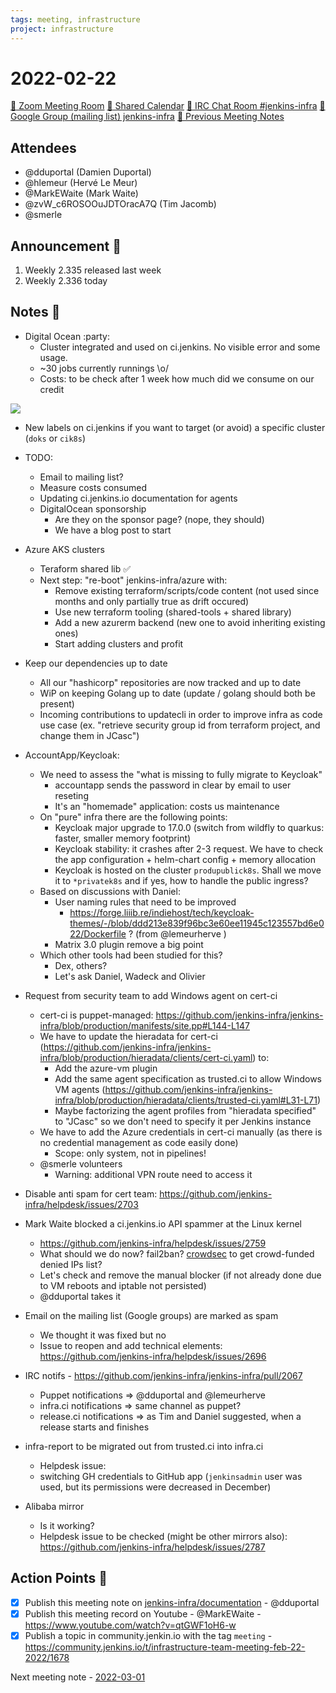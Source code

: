 ```yaml
---
tags: meeting, infrastructure
project: infrastructure
---
```

<!-- markdownlint-disable MD026-->


# 2022-02-22

[:movie_camera: Zoom Meeting Room](https://zoom.us/j/92454301214?pwd=aEVoUi9EanpaakN3L1ZxRlpDQk5Ddz09)
[:calendar: Shared Calendar](https://jenkins.io/event-calendar/)
[:speech_balloon: IRC Chat Room #jenkins-infra](https://jenkins.io/chat/#jenkins-infra)
[:email: Google Group (mailing list) jenkins-infra](https://groups.google.com/g/jenkins-infra)
[🧠 Previous Meeting Notes](https://github.com/jenkins-infra/documentation/blob/main/meetings/2022-02-15.md)

## Attendees


* @dduportal (Damien Duportal)
* @hlemeur (Hervé Le Meur)
* @MarkEWaite (Mark Waite)
* @zvW_c6ROSOOuJDTOracA7Q (Tim Jacomb)
* @smerle 

## Announcement :loudspeaker:

1. Weekly 2.335 released last week
2. Weekly 2.336 today

## Notes :book:

* Digital Ocean :party:
  * Cluster integrated and used on ci.jenkins. No visible error and some usage.
  * ~30 jobs currently runnings \o/
  * Costs: to be check after 1 week how much did we consume on our credit

![](https://i.imgur.com/0gAGYtc.png)

  * New labels on ci.jenkins if you want to target (or avoid) a specific cluster (`doks` or `cik8s`)
  * TODO:
      * Email to mailing list?
      * Measure costs consumed
      * Updating ci.jenkins.io documentation for agents
      * DigitalOcean sponsorship
          * Are they on the sponsor page? (nope, they should)
          * We have a blog post to start

* Azure AKS clusters
    * Teraform shared lib :white_check_mark: 
    * Next step: "re-boot" jenkins-infra/azure with:
        * Remove existing terraform/scripts/code content (not used since months and only partially true as drift occured)
        * Use new terraform tooling (shared-tools + shared library)
        * Add a new azurerm backend (new one to avoid inheriting existing ones)
        * Start adding clusters and profit

* Keep our dependencies up to date
    * All our "hashicorp" repositories are now tracked and up to date
    * WiP on keeping Golang up to date (update / golang should both be present)
    * Incoming contributions to updatecli in order to improve infra as code use case (ex. "retrieve security group id from terraform project, and change them in JCasc")

* AccountApp/Keycloak: 
    * We need to assess the "what is missing to fully migrate to Keycloak"
        * accountapp sends the password in clear by email to user reseting
        * It's an "homemade" application: costs us maintenance
    * On "pure" infra there are the following points:
        * Keycloak major upgrade to 17.0.0 (switch from wildfly to quarkus: faster, smaller memory footprint)
        * Keycloak stability: it crashes after 2-3 request. We have to check the app configuration + helm-chart config + memory allocation
        * Keycloak is hosted on the cluster `produpublick8s`. Shall we move it to `*privatek8s` and if yes, how to handle the public ingress?
    * Based on discussions with Daniel:
        * User naming rules that need to be improved
            * https://forge.liiib.re/indiehost/tech/keycloak-themes/-/blob/ddd213e839f96bc3e60ee11945c123557bd6e022/Dockerfile ? (from @lemeurherve )
        * Matrix 3.0 plugin remove a big point
    * Which other tools had been studied for this?
        * Dex, others?
        * Let's ask Daniel, Wadeck and Olivier

* Request from security team to add Windows agent on cert-ci
    * cert-ci is puppet-managed: https://github.com/jenkins-infra/jenkins-infra/blob/production/manifests/site.pp#L144-L147
    * We have to update the hieradata for cert-ci (https://github.com/jenkins-infra/jenkins-infra/blob/production/hieradata/clients/cert-ci.yaml) to:
        * Add the azure-vm plugin
        * Add the same agent specification as trusted.ci to allow Windows VM agents (https://github.com/jenkins-infra/jenkins-infra/blob/production/hieradata/clients/trusted-ci.yaml#L31-L71)
        * Maybe factorizing the agent profiles from "hieradata specified" to "JCasc" so we don't need to specify it per Jenkins instance
    * We have to add the Azure credentials in cert-ci manually (as there is no credential management as code easily done)
        * Scope: only system, not in pipelines!
    * @smerle volunteers
        * Warning: additional VPN route need to access it

* Disable anti spam for cert team: https://github.com/jenkins-infra/helpdesk/issues/2703
        
* Mark Waite blocked a ci.jenkins.io API spammer at the Linux kernel
    * https://github.com/jenkins-infra/helpdesk/issues/2759
    * What should we do now? fail2ban? [crowdsec](https://crowdsec.net) to get crowd-funded denied IPs list?
    * Let's check and remove the manual blocker (if not already done due to VM reboots and iptable not persisted)
    * @dduportal takes it

* Email on the mailing list (Google groups) are marked as spam
    * We thought it was fixed but no
    * Issue to reopen and add technical elements: https://github.com/jenkins-infra/helpdesk/issues/2696

* IRC notifs - https://github.com/jenkins-infra/jenkins-infra/pull/2067
    * Puppet notifications => @dduportal and @lemeurherve 
    * infra.ci notifications => same channel as puppet?
    * release.ci notifications => as Tim and Daniel suggested, when a release starts and finishes

* infra-report to be migrated out from trusted.ci into infra.ci
    * Helpdesk issue:
    * switching GH credentials to GitHub app (`jenkinsadmin` user was used, but its permissions were decreased in December) 

* Alibaba mirror
    * Is it working?
    * Helpdesk issue to be checked (might be other mirrors also): https://github.com/jenkins-infra/helpdesk/issues/2787

## Action Points :muscle:

* [x] Publish this meeting note on [jenkins-infra/documentation](https://github.com/jenkins-infra/documentation) - @dduportal 
* [x] Publish this meeting record on Youtube - @MarkEWaite - https://www.youtube.com/watch?v=qtGWF1oH6-w
* [x] Publish a topic in community.jenkin.io with the tag `meeting` - https://community.jenkins.io/t/infrastructure-team-meeting-feb-22-2022/1678

Next meeting note - [2022-03-01](https://github.com/jenkins-infra/documentation/blob/main/meetings/2022-03-01.md) 